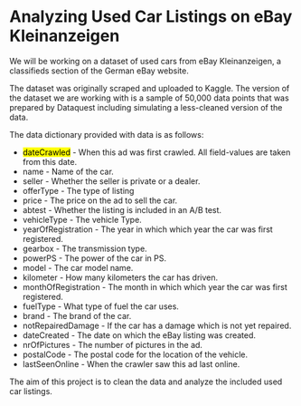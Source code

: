 # Analyzing Used Car Listings on eBay Kleinanzeigen
We will be working on a dataset of used cars from eBay Kleinanzeigen, a classifieds section of the German eBay website.

The dataset was originally scraped and uploaded to Kaggle. The version of the dataset we are working with is a sample of 50,000 data points that was prepared by Dataquest including simulating a less-cleaned version of the data.

The data dictionary provided with data is as follows:

- <mark>dateCrawled</mark> - When this ad was first crawled. All field-values are taken from this date.
- name - Name of the car.
- seller - Whether the seller is private or a dealer.
- offerType - The type of listing
- price - The price on the ad to sell the car.
- abtest - Whether the listing is included in an A/B test.
- vehicleType - The vehicle Type.
- yearOfRegistration - The year in which which year the car was first registered.
- gearbox - The transmission type.
- powerPS - The power of the car in PS.
- model - The car model name.
- kilometer - How many kilometers the car has driven.
- monthOfRegistration - The month in which which year the car was first registered.
- fuelType - What type of fuel the car uses.
- brand - The brand of the car.
- notRepairedDamage - If the car has a damage which is not yet repaired.
- dateCreated - The date on which the eBay listing was created.
- nrOfPictures - The number of pictures in the ad.
- postalCode - The postal code for the location of the vehicle.
- lastSeenOnline - When the crawler saw this ad last online.

The aim of this project is to clean the data and analyze the included used car listings.
